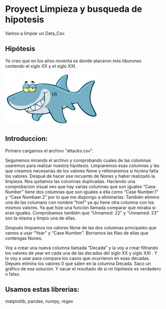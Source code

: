 # Proyect Limpieza y busqueda de hipotesis

Vamos a limpiar un Data_Csv.

## Hipótesis
Yo creo que en los años noventa es donde atacaron mśs tiburones contando el siglo XX y el siglo XXI.






![](/INPUT/tiburon.jpeg)











## Introduccion:
Primero cargamos el archivo "attacks.csv".      




Seguiremos  mirando el archivo y comprobando cuales de las columnas usaremos para realizar nuestra hipótesis.
Limpiaremos esas columnas y las que creamos necesarias de los valores None  y rellenaremos si hiciera falta los valores. Despué de hacer ese recuento de Nones y haber realizado la limpieza. Nos quitamos las columnas duplicadas. Haciendo una comprobacion visual veo que hay varias columnas que son iguales “Case Number” tiene dos columnas que son iguales a ella como “Case Number.1” y “Case Numbaer.2” por lo que me dispongo a eliminarlas. También elimino una de las columans con nombre “href” ya qu tiene otra columna con los mismos valores. Ya que hize una función llamada comparar que miraba si eran iguales. Comprobamos también que “Unnamed: 22" y “Unnamed: 23” son la misma y limpio una de ellas.



Después limpiamos los valores None de las dos columnas principales que vamos a usar “Year” y “Case Number”. Borramos las filas de ellas que contengas Nones.


Voy a crear una nueva columna llamada “Decada” y la voy a crear filtrando los valores de year en cada una de las decadas del siglo XX y siglo XXI . Y lo voy a usar para compara los casos que ocurrieron en esas decadas. Depués elimino los valores 0 que salen en la columna Decada.
Saco un gráfico de esa solución. 
Y sacar el resultado de si mi hipótesis es verdadero o falso.




## Usamos estas librerias:

matplotlib, pandas, numpy, regex

